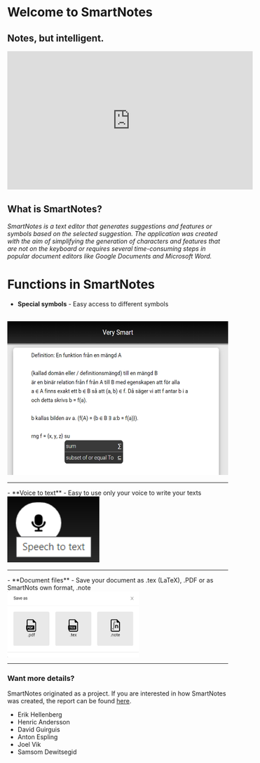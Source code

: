 # Welcome to SmartNotes

## Notes, but intelligent.

  <head>
    <link rel="stylesheet" type="text/css" href="/main.css">
  </head>

<iframe width="560" height="315" src="https://www.youtube.com/embed/uXDanUkSW5s?controls=0" frameborder="0" allow="accelerometer; autoplay; encrypted-media; gyroscope; picture-in-picture" allowfullscreen></iframe>

## What is SmartNotes?

_SmartNotes is a text editor that generates suggestions and features or symbols based on the selected suggestion. The application was created with the aim of simplifying the generation of characters and features that are not on the keyboard or requires several time-consuming steps in popular document editors like Google Documents and Microsoft Word._

# **Functions in SmartNotes**

- **Special symbols** - Easy access to different symbols
<br>
<img src="autoGenerate.png" class="img-responsive" alt="" width="550" height="350">
<hr>
- **Voice to text** - Easy to use only your voice to write your texts
<br> <img src="speechToText.png" class="img-responsive" alt="" width="210" height="150">
<hr>
- **Document files** - Save your document as .tex (LaTeX), .PDF or as SmartNots own format, .note <br>
<img src="saveSmartNotes.png" class="img-responsive" alt="" width="300" height="150" align="center">
<hr>

### **Want more details?**

SmartNotes originated as a project. If you are interested in how SmartNotes was created, the report can be found [here](Paper.pdf).

<footer>
    	<ul>
        	<li>Erik Hellenberg</li>
            	<li>Henric Andersson</li>
            	<li>David Guirguis</li>
            	<li>Anton Espling</li>
				<li>Joel Vik</li>
            	<li>Samsom Dewitsegid</li>
	</ul>
</footer>
